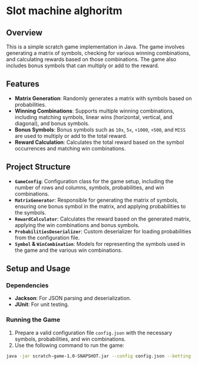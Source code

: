 # Slot machine alghoritm

## Overview
This is a simple scratch game implementation in Java. The game involves generating a matrix of symbols, checking for various winning combinations, and calculating rewards based on those combinations. The game also includes bonus symbols that can multiply or add to the reward.

## Features
- **Matrix Generation**: Randomly generates a matrix with symbols based on probabilities.
- **Winning Combinations**: Supports multiple winning combinations, including matching symbols, linear wins (horizontal, vertical, and diagonal), and bonus symbols.
- **Bonus Symbols**: Bonus symbols such as `10x`, `5x`, `+1000`, `+500`, and `MISS` are used to multiply or add to the total reward.
- **Reward Calculation**: Calculates the total reward based on the symbol occurrences and matching win combinations.

## Project Structure

- **`GameConfig`**: Configuration class for the game setup, including the number of rows and columns, symbols, probabilities, and win combinations.
- **`MatrixGenerator`**: Responsible for generating the matrix of symbols, ensuring one bonus symbol in the matrix, and applying probabilities to the symbols.
- **`RewardCalculator`**: Calculates the reward based on the generated matrix, applying the win combinations and bonus symbols.
- **`ProbabilitiesDeserializer`**: Custom deserializer for loading probabilities from the configuration file.
- **`Symbol` & `WinCombination`**: Models for representing the symbols used in the game and the various win combinations.

## Setup and Usage

### Dependencies
- **Jackson**: For JSON parsing and deserialization.
- **JUnit**: For unit testing.

### Running the Game
1. Prepare a valid configuration file `config.json` with the necessary symbols, probabilities, and win combinations.
2. Use the following command to run the game:

```bash
java -jar scratch-game-1.0-SNAPSHOT.jar --config config.json --betting-amount <bet_amount>
